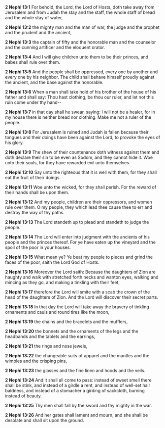 **2 Nephi 13:1** For behold, the Lord, the Lord of Hosts, doth take away from Jerusalem and from Judah the stay and the staff, the whole staff of bread and the whole stay of water,

**2 Nephi 13:2** the mighty man and the man of war, the judge and the prophet and the prudent and the ancient,

**2 Nephi 13:3** the captain of fifty and the honorable man and the counselor and the cunning artificer and the eloquent orator.

**2 Nephi 13:4** And I will give children unto them to be their princes, and babes shall rule over them.

**2 Nephi 13:5** And the people shall be oppressed, every one by another and every one by his neighbor. The child shall behave himself proudly against the ancient, and the base against the honorable.

**2 Nephi 13:6** When a man shall take hold of his brother of the house of his father and shall say: Thou hast clothing, be thou our ruler, and let not this ruin come under thy hand--

**2 Nephi 13:7** in that day shall he swear, saying: I will not be a healer, for in my house there is neither bread nor clothing. Make me not a ruler of the people.

**2 Nephi 13:8** For Jerusalem is ruined and Judah is fallen because their tongues and their doings have been against the Lord, to provoke the eyes of his glory.

**2 Nephi 13:9** The shew of their countenance doth witness against them and doth declare their sin to be even as Sodom, and they cannot hide it. Woe unto their souls, for they have rewarded evil unto themselves.

**2 Nephi 13:10** Say unto the righteous that it is well with them, for they shall eat the fruit of their doings.

**2 Nephi 13:11** Woe unto the wicked, for they shall perish. For the reward of their hands shall be upon them.

**2 Nephi 13:12** And my people, children are their oppressors, and women rule over them. O my people, they which lead thee cause thee to err and destroy the way of thy paths.

**2 Nephi 13:13** The Lord standeth up to plead and standeth to judge the people.

**2 Nephi 13:14** The Lord will enter into judgment with the ancients of his people and the princes thereof. For ye have eaten up the vineyard and the spoil of the poor in your houses.

**2 Nephi 13:15** What mean ye? Ye beat my people to pieces and grind the faces of the poor, saith the Lord God of Hosts.

**2 Nephi 13:16** Moreover the Lord saith: Because the daughters of Zion are haughty and walk with stretched forth necks and wanton eyes, walking and mincing as they go, and making a tinkling with their feet,

**2 Nephi 13:17** therefore the Lord will smite with a scab the crown of the head of the daughters of Zion. And the Lord will discover their secret parts.

**2 Nephi 13:18** In that day the Lord will take away the bravery of tinkling ornaments and cauls and round tires like the moon,

**2 Nephi 13:19** the chains and the bracelets and the mufflers,

**2 Nephi 13:20** the bonnets and the ornaments of the legs and the headbands and the tablets and the earrings,

**2 Nephi 13:21** the rings and nose jewels,

**2 Nephi 13:22** the changeable suits of apparel and the mantles and the wimples and the crisping pins,

**2 Nephi 13:23** the glasses and the fine linen and hoods and the veils.

**2 Nephi 13:24** And it shall all come to pass: instead of sweet smell there shall be stink, and instead of a girdle a rent, and instead of well-set hair baldness, and instead of a stomacher a girding of sackcloth, burning instead of beauty.

**2 Nephi 13:25** Thy men shall fall by the sword and thy mighty in the war.

**2 Nephi 13:26** And her gates shall lament and mourn, and she shall be desolate and shall sit upon the ground.

